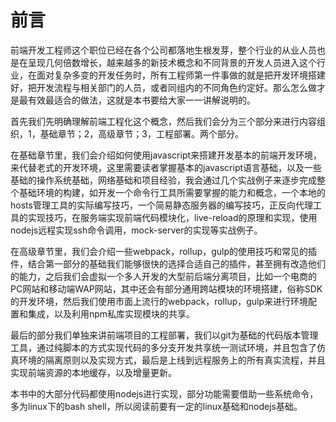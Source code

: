 # 前言

前端开发工程师这个职位已经在各个公司都落地生根发芽，整个行业的从业人员也是在呈现几何倍数增长，越来越多的新技术概念和不同背景的开发人员进入这个行业，在面对复杂多变的开发任务时，所有工程师第一件事做的就是把开发环境搭建好，把开发流程与相关部门的人员，或者同组内的不同角色约定好。那么怎么做才是最有效最适合的做法，这就是本书要给大家一一讲解说明的。

首先我们先明确理解前端工程化这个概念，然后我们会分为三个部分来进行内容组织，1，基础章节；2，高级章节；3，工程部署。两个部分。

在基础章节里，我们会介绍如何使用javascript来搭建开发基本的前端开发环境，来代替老式的开发环境，这里需要读者掌握基本的javascript语言基础，以及一些基础的操作系统基础，网络基础和项目经验，我会通过几个实战例子来逐步完成整个基础环境的构建，如开发一个命令行工具所需要掌握的能力和概念，一个本地的hosts管理工具的实际编写技巧，一个简易静态服务器的编写技巧，正反向代理工具的实现技巧，在服务端实现前端代码模块化，live-reload的原理和实现，使用nodejs远程实现ssh命令调用，mock-server的实现等实战例子。

在高级章节里，我们会介绍一些webpack，rollup，gulp的使用技巧和常见的插件，结合第一部分的基础我们能够很快的选择合适自己的插件，甚至拥有改造他们的能力，之后我们会虚拟一个多人开发的大型前后端分离项目，比如一个电商的PC网站和移动端WAP网站，其中还会有部分通用跨站模块的环境搭建，俗称SDK的开发环境，然后我们使用市面上流行的webpack，rollup，gulp来进行环境配置和集成，以及利用npm私库实现模块的共享。

最后的部分我们单独来讲前端项目的工程部署，我们以git为基础的代码版本管理工具，通过纯脚本的方式实现代码的多分支开发共享统一测试环境，并且包含了仿真环境的隔离原则以及实现方式，最后是上线到远程服务上的所有真实流程，并且实现前端资源的本地缓存，以及增量更新。

本书中的大部分代码都使用nodejs进行实现，部分功能需要借助一些系统命令，多为linux下的bash shell，所以阅读前要有一定的linux基础和nodejs基础。

